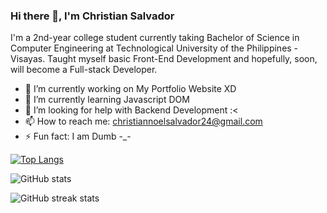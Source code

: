 ### Hi there 👋, I'm Christian Salvador

I'm a 2nd-year college student currently taking Bachelor of Science in Computer Engineering at Technological University of the Philippines - Visayas. Taught myself basic Front-End Development and hopefully, soon, will become a Full-stack Developer. 

- 🔭 I’m currently working on My Portfolio Website XD 
- 🌱 I’m currently learning Javascript DOM 
- 🤔 I’m looking for help with Backend Development :< 
- 📫 How to reach me: christiannoelsalvador24@gmail.com 
- ⚡ Fun fact: I am Dumb -_- 

[![Top Langs](https://github-readme-stats.vercel.app/api/top-langs/?username=chrisffs)](https://github.com/anuraghazra/github-readme-stats)

![GitHub stats](https://github-readme-stats.vercel.app/api?username=chrisffs&&show_icons=true&title_color=00cccc&icon_color=00cccc&text_color=daf7dc&bg_color=252422)  

![GitHub streak stats](https://github-readme-streak-stats.herokuapp.com/?user=chrisffs&&show_icons=true&title_color=00cccc&icon_color=00cccc&text_color=daf7dc&bg_color=252422)  


